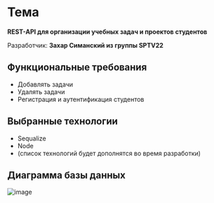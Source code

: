 # Тема
**REST-API для организации учебных задач и проектов студентов**

Разработчик: **Захар Симанский из группы SPTV22**

## Функциональные требования
- Добавлять задачи
- Удалять задачи
- Регистрация и аутентификация студентов

## Выбранные технологии
- Sequalize
- Node
- (список технологий будет дополнятся во время разработки)

## Диаграмма базы данных
![image](https://github.com/user-attachments/assets/867f61c8-02f2-4388-8e86-bfeb224df9a4)
